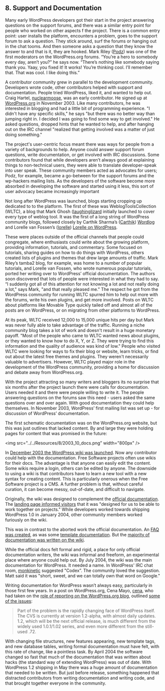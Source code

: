 ## 8. Support and Documentation

Many early WordPress developers got their start in the project answering questions on the support forums, and there was a similar entry point for people who worked on other aspects f the project. There is a common entry point: user installs the platform, encounters a problem, goes to the support forum to ask a question. They stick around, surf the forums or hanging out in the chat tooms. And then someone asks a question that they know the answer to and that is it, they are hooked. Mark Riley ([Podz](http://profiles.wordpress.org/podz)) was one of the first moderators on the WordPress.org forums. “You’re a hero to somebody every day, aren’t you?” he says now. “There’s nothing like somebody saying thank you. Yaay, you fixed it! It works! You’re thinking cool. I’ll remember that. That was cool. I like doing this.”

A contributor community grew in parallel to the development community. Developers wrote code, other contributors helped with support and documentation. People tried WordPress, liked it, and wanted to help out. Craig Hartel, [nuclearmoose](http://profiles.wordpress.org/nuclearmoose/), was an early contributor. He signed up at [WordPress.org](http://WordPress.org) in November 2003. Like many contributors, he was interested in blogging and had a little bit of programming experience. "I didn't have any specific skills," he says "but there was no better way than jumping right in. I decided I was going to find some way to get involved." He asked questions, dropped hints that he wanted to help, and after hanging out on the IRC channel "realized that getting involved was a matter of just doing something."

The project's user-centric focus meant there was ways for people from a variety of backgrounds to help. Anyone could answer support forum questions, write documentation, or get involved with IRC discussions. Some contributors found that while developers aren’t always good at explaining things to non-technical users, they were able to translate developer-speak into user speak. These community members acted as advocates for users; Podz, for example, became a go-between for the support forums and the wp-hackers mailing lists. As the developers of the software become more absorbed in developing the software and started using it less, this sort of user advocacy became increasingly important 

Not long after WordPress was launched, blogs starting cropping up dedicated to to the platform. The first of these was WeblogToolsCollection (WLTC), a blog that Mark Ghosh ([laughinglizard](https://profiles.wordpress.org/laughinglizard) initially launched to cover every type of weblog tool. It was the first of a long string of WordPress community blogs, followed closely by Carthik Sharma’s ([Carthik](http://profiles.wordpress.org/carthik)) [Wordlog](http://wordlog.com) and Lorelle van Fossen’s ([lorelle](https://profiles.wordpress.org/lorelle)) [Lorelle on WordPress](http://lorelle.wordpress.com). 	

These were places outside of the official channels that people could congregate, where enthusiasts could write about the growing platform, providing information, tutorials, and commentary. Some focused on tutorials, sharing guides on how to do things with WordPress, others created lists of plugins and themes that drew large amounts of traffic. Mark Riley’s tamba2 blog, for example, was home to a number of popular tutorials, and Lorelle van Fossen, who wrote numerous popular tutorials, ported her writing over to WordPress’ official documentation.  The authors soon discovered that lots of people were interested in what they had to say. “I suddenly got all of this attention for not knowing a lot and not really doing a lot," says Mark, "and that really pleased me." The respect he got from the WordPress community for running WLTC spurred him to help out more with the forums, write his own plugins, and get more involved. Posts on WLTC about platforms like Movable Type quickly tailed off and almost all of the posts are on WordPress, or on migrating from other platforms to WordPress.

At its peak, WLTC received 12,000 to 15,000 unique hits per day but Mark was never fully able to take advantage of the traffic. Running a niche community blog takes a lot of work and doesn't result in a huge monetary payoff. "Most of the people who came to WLTC wanted news about plugins, or they wanted to know how to do X, Y, or Z. They were trying to find this information and the quality of audience was kind of low." People who visited WLTC were looking for ways to fix their blog or website, learn tricks, or find out about the latest free themes and plugins. They weren't necessarily valuable to advertisers. However, WLTC played major role in the development of the WordPress community, providing a home for discussion and debate away from WordPress.org. 	

With the project attracting so many writers and bloggers its no surprise that six months after the project launch there were calls for documentation. Users needed it and there were people willing to write it. The people answering questions on the forums saw this need - users asked the same questions over and over again. With good documentation they could help themselves. In November 2003, WordPress’ first mailing list was set up - for discussion of WordPress’ documentation.  

The first schematic documentation was on the WordPress.org website, but this was just outlines that lacked content. By and large they were holding pages for content that was promised in the future:

<img src="../../Resources/8/2003_10_docs.png” width="800px" />

 In [December 2003 the WordPress wiki was launched](http://wordpress.org/news/2003/12/wordpress-wiki/). Now any contributor could help with the documentation. Free Software projects often use wikis for their docs. The advantage is that anyone can easily edit the content. Some wikis require a login, others can be edited by anyone. The downside to using a wiki is that contributors have to learn a new tool with a new syntax for creating content. This is particularly onerous when the Free Software project is a CMS. A further problem is that, without careful curation, it can become messy, out-of-date, and difficult to navigate. 

Originally, the wiki was designed to complement the [official documentation](http://web.archive.org/web/20030811221523/http://wordpress.org/docs/). The [landing page informed visitors](http://web.archive.org/web/20031224140754/http://wiki.wordpress.org/) that it was "designed for us to be able to work together on projects." While developers worked towards shipping WordPress 1.0 in January 2004, other community members worked furiously on the wiki. 

This was in contrast to the aborted work the official documentation. An [FAQ was created](https://web.archive.org/web/20040402000122/http://wordpress.org/docs/faq/), as was some [template documentation](https://web.archive.org/web/20040411104706/http://wordpress.org/docs/template/). But the [majority of documentation was written on the wiki](https://web.archive.org/web/20040323105321/http://wiki.wordpress.org/).
 
While the official docs felt formal and rigid, a place for only official documentation writers, the wiki was informal and freeform, an experimental place where anyone could help out. By July 2004, the wiki was the main documentation for WordPress. It needed a name. In WordPress' IRC chat room, [monkinetic](http://wordpress.org/support/profile/monkinetic) suggested "Codex”. The community loved the suggestion. Matt said it was "short, sweet, and we can totally own that word on Google."

Writing documentation for WordPress wasn’t always easy, particularly in those first few years. In a post on WordPress.org, Cena Mayo, [cena](http://profiles.wordpress.org/cena/), who had taken on the [role of reporting on the WordPress.org blog](http://wordpress.org/news/2004/03/a-brief-introduction/), outlined [some of the issues](http://wordpress.org/news/2004/04/state-of-the-docs-address/):

> Part of the problem is the rapidly changing face of WordPress itself. The CVS is currently at version 1.2-alpha, with almost daily updates. 1.2, which will be the next official release, is much different from the widely used 1.0.1/1.02 series, and even more different from the still-used .72.

With changing file structures, new features appearing, new template tags, and new database tables, writing formal documentation must have felt, with this rate of change, like a pointless task. By April 2004 the software changed so fast that much of the documentation that was written about hacks (the standard way of extending WordPress) was out of date. With WordPress 1.2 shipping in May there was a huge amount of documentation that needed to be written. But just before release, something happened that distracted contributors from writing documentation and writing code, and that brought together everyone in the community.

